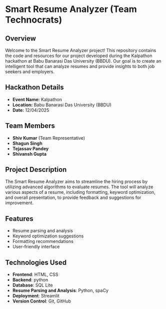 # Smart Resume Analyzer (Team Technocrats)

## Overview
Welcome to the Smart Resume Analyzer project! This repository contains the code and resources for our project developed during the Kalpathon hackathon at Babu Banarasi Das University (BBDU). Our goal is to create an intelligent tool that can analyze resumes and provide insights to both job seekers and employers.

## Hackathon Details
- **Event Name:** Kalpathon
- **Location:** Babu Banarasi Das University (BBDU)
- **Date:** 12/04/2025

## Team Members
- **Shiv Kumar** (Team Representative)
- **Shagun Singh**
- **Tejassav Pandey**
- **Shivansh Gupta**

## Project Description
The Smart Resume Analyzer aims to streamline the hiring process by utilizing advanced algorithms to evaluate resumes. The tool will analyze various aspects of a resume, including formatting, keyword optimization, and overall presentation, to provide feedback and suggestions for improvement.

## Features
- Resume parsing and analysis
- Keyword optimization suggestions
- Formatting recommendations
- User-friendly interface

## Technologies Used
- **Frontend**:  HTML, CSS  
- **Backend**: python  
- **Database**: SQL Lite
- **Resume Parsing and Analysis**: Python, spaCy  
- **Deployment**: Streamlit 
- **Version Control**: Git, GitHub  

